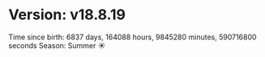 # Version: v18.8.19
Time since birth: 6837 days, 164088 hours, 9845280 minutes, 590716800 seconds
Season: Summer ☀️

